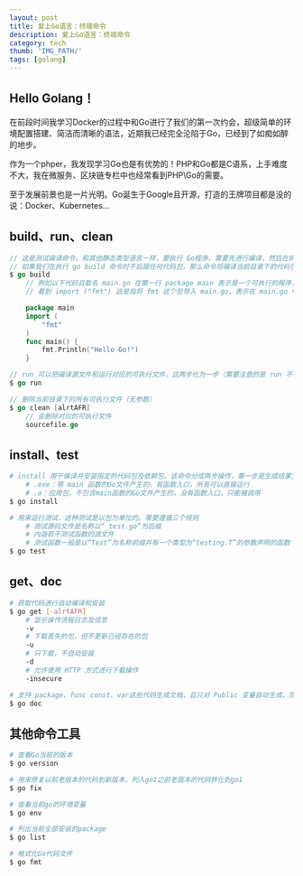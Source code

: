 ```yaml
---
layout: post
title: 爱上Go语言：终端命令
description: 爱上Go语言：终端命令
category: tech
thumb: 'IMG_PATH/'
tags: [golang]
---
```


## Hello Golang！
在前段时间我学习Docker的过程中和Go进行了我们的第一次约会，超级简单的环境配置搭建、简洁而清晰的语法，近期我已经完全沦陷于Go，已经到了如痴如醉的地步。

作为一个phper，我发现学习Go也是有优势的！PHP和Go都是C语系，上手难度不大，我在微服务、区块链专栏中也经常看到PHP\Go的需要。

至于发展前景也是一片光明。Go诞生于Google且开源，打造的王牌项目都是没的说：Docker、Kubernetes...

## build、run、clean
```go
// 这是测试编译命令，和其他静态类型语言一样，要执行 Go程序，需要先进行编译，然后在执行产生的可执行 .exe 文件，
// 如果我们在执行 go build 命令时不后跟任何代码包，那么命令将编译当前目录下的代码包。但不是所有的 Go 程序都可以编译成可执行文件的，它需要满足两个条件：
$ go build
    // 例如以下代码且取名 main.go 在第一行 package main 表示是一个可执行的程序，当然每个 Go应用程序都应当包含一个名为 main 的包。
    // 看到 import ("fmt") 这是指将 fmt 这个包导入 main.go，表示在 main.go 中可以使用 fmt 包中可见所有方法、类型等。

    package main
    import (
        "fmt"
    )
    func main() {
        fmt.Println("Hello Go!")
    }

// run 可以把编译源文件和运行对应的可执行文件，这两步化为一步（需要注意的是 run 不会产生文件）
$ go run

// 删除当前目录下的所有可执行文件（无参数）
$ go clean [alrtAFR]
    // 会删除对应的可执行文件
    sourcefile.go
```

## install、test
```bash
# install 用于编译并安装指定的代码包及依赖包。该命令分成两步操作，第一步是生成结果文件（.exe或.a），第二部把编译结果移到 $GOPATH/pkg 或 $GOPATH/bin
    # .exe：带 main 函数的Go文件产生的，有函数入口，所有可以直接运行
    # .a：应用包，不包含main函数的Go文件产生的，没有函数入口，只能被调用
$ go install

# 用来运行测试，这种测试是以包为单位的。需要遵循三个规则
    # 测试源码文件是名称以“_test.go”为后缀
    # 内涵若干测试函数的源文件
    # 测试函数一般是以“Test”为名称前缀并有一个类型为“testing.T”的参数声明的函数
$ go test
```

## get、doc
```bash
# 获取代码进行自动编译和安装
$ go get [-alrtAFR]
    # 显示操作流程日志及信息
    -v
    # 下载丢失的包，但不更新已经存在的包
    -u
    # 只下载，不自动安装
    -d
    # 允许使用 HTTP 方式进行下载操作
    -insecure

# 支持 package、func const、var这些代码生成文档，且只对 Public 变量自动生成，而 Private 变量不会
$ go doc
```

## 其他命令工具
```bash
# 查看Go当前的版本
$ go version

# 用来修复以前老版本的代码到新版本，列入go1之前老版本的代码转化到go1
$ go fix

# 查看当前go的环境变量
$ go env

# 列出当前全部安装的package
$ go list

# 格式化Go代码文件
$ go fmt
```
